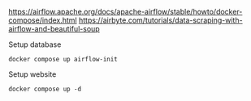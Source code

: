 https://airflow.apache.org/docs/apache-airflow/stable/howto/docker-compose/index.html
https://airbyte.com/tutorials/data-scraping-with-airflow-and-beautiful-soup

Setup database 
```
docker compose up airflow-init
```

Setup website
```
docker compose up -d
```
